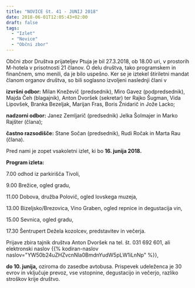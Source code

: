 ```yaml
---
title: "NOVICE št. 41 - JUNIJ 2018"
date: 2018-06-01T12:05:43+02:00
draft: false
tags:
  - "Izlet"
  - "Novice"
  - "Občni zbor"
---
```



Občni zbor Društva prijateljev Ptuja je bil 27.3.2018,  ob 18.00 uri, v prostorih M-hotela v prisotnosti 21 članov. O delu društva, tako programskem in finančnem, smo menili, da je bilo uspešno. Ker se je iztekel štiriletni mandat članom organov društva, so bili soglasno izvoljeni naslednji člani v

**izvršni odbor:** Milan Kneževič (predsednik), Miro Gavez (podpredsednik), Majda Čeh (blagajnik), Anton Dvoršek (sekretar) ter Rajko Šugman, Vida Lipovšek, Branka Bezeljak,  Marijan Fras, Boris Žnidarič in Jože Lacko;

**nadzorni odbor:** Janez Zemljarič (predsednik) Jelka Šolmajer in  Marko Rajšter (člana);

**častno razsodišče:** Stane Sočan (predsednik), Rudi Ročak in Marta Rau (člana).

Pred nami je zopet vsakoletni izlet, ki bo **16. junija 2018.**

**Program izleta:**

7.00  odhod iz parkirišča Tivoli,

9.00  Brežice, ogled gradu,

11.00 Dobova, družba Polovič, ogled lovskega muzeja,

13.00 Bizeljsko/Brezovica, Vino Graben, ogled repnice in degustacija vin,

15.00 Sevnica, ogled gradu,

17.30 Šentrupert Dežela kozolcev, predstavitev in večerja.


Prijave zbira tajnik društva Anton Dvoršek na tel. št. 031 692 601, ali elektronski naslov {{% kodiran-naslov naslov="YW50b24uZHZvcnNla0BmdnYudW5pLW1iLnNp" %}},

**do 10. junija,** oziroma do zasedbe avtobusa. Prispevek udeleženca je 30 evrov in vključuje prevoz, vse vstopnine, degustacijo in večerjo, razliko stroškov krije društvo.
<!--more-->


